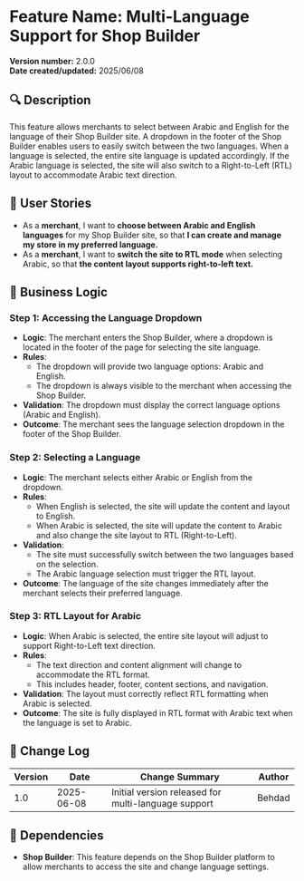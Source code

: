 # Feature Name: Multi-Language Support for Shop Builder

**Version number:** 2.0.0  
**Date created/updated:** 2025/06/08

## 🔍 Description
This feature allows merchants to select between Arabic and English for the language of their Shop Builder site. A dropdown in the footer of the Shop Builder enables users to easily switch between the two languages. When a language is selected, the entire site language is updated accordingly. If the Arabic language is selected, the site will also switch to a Right-to-Left (RTL) layout to accommodate Arabic text direction.

## 👤 User Stories
- As a **merchant**, I want to **choose between Arabic and English languages** for my Shop Builder site, so that **I can create and manage my store in my preferred language.**
- As a **merchant**, I want to **switch the site to RTL mode** when selecting Arabic, so that **the content layout supports right-to-left text.**

## 🧠 Business Logic

### Step 1: **Accessing the Language Dropdown**
- **Logic**: The merchant enters the Shop Builder, where a dropdown is located in the footer of the page for selecting the site language.
- **Rules**: 
  - The dropdown will provide two language options: Arabic and English.
  - The dropdown is always visible to the merchant when accessing the Shop Builder.
- **Validation**: The dropdown must display the correct language options (Arabic and English).
- **Outcome**: The merchant sees the language selection dropdown in the footer of the Shop Builder.

### Step 2: **Selecting a Language**
- **Logic**: The merchant selects either Arabic or English from the dropdown.
- **Rules**: 
  - When English is selected, the site will update the content and layout to English.
  - When Arabic is selected, the site will update the content to Arabic and also change the site layout to RTL (Right-to-Left).
- **Validation**: 
  - The site must successfully switch between the two languages based on the selection.
  - The Arabic language selection must trigger the RTL layout.
- **Outcome**: The language of the site changes immediately after the merchant selects their preferred language.

### Step 3: **RTL Layout for Arabic**
- **Logic**: When Arabic is selected, the entire site layout will adjust to support Right-to-Left text direction.
- **Rules**: 
  - The text direction and content alignment will change to accommodate the RTL format.
  - This includes header, footer, content sections, and navigation.
- **Validation**: The layout must correctly reflect RTL formatting when Arabic is selected.
- **Outcome**: The site is fully displayed in RTL format with Arabic text when the language is set to Arabic.

## 📌 Change Log

| Version | Date       | Change Summary         | Author     |
|---------|------------|-------------------------|------------|
| 1.0     | 2025-06-08 | Initial version released for multi-language support | Behdad  |

## 🔗 Dependencies
- **Shop Builder**: This feature depends on the Shop Builder platform to allow merchants to access the site and change language settings.

